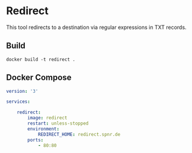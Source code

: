 # Redirect

This tool redirects to a destination via regular expressions in TXT records.

## Build

```
docker build -t redirect .
```

## Docker Compose

```yml
version: '3'

services:

    redirect:
        image: redirect
        restart: unless-stopped
        environment:
            REDIRECT_HOME: redirect.spnr.de
        ports:
            - 80:80
```